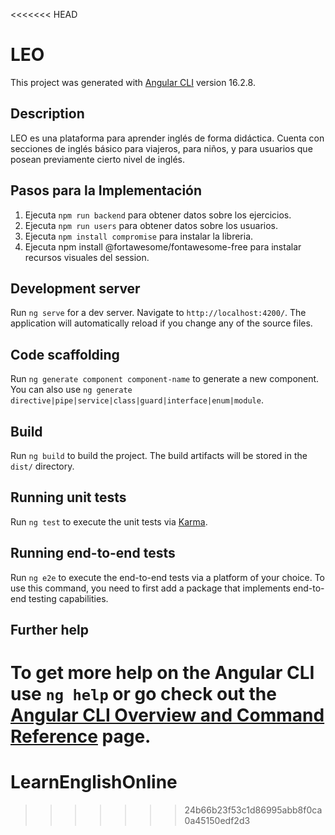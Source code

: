 <<<<<<< HEAD
# LEO

This project was generated with [Angular CLI](https://github.com/angular/angular-cli) version 16.2.8.

## Description

LEO es una plataforma para aprender inglés de forma didáctica. Cuenta con secciones de inglés básico para viajeros, para niños, y para usuarios que posean previamente cierto nivel de inglés.

## Pasos para la Implementación

1. Ejecuta `npm run backend` para obtener datos sobre los ejercicios.
2. Ejecuta `npm run users` para obtener datos sobre los usuarios.
3. Ejecuta `npm install compromise` para instalar la libreria.
4. Ejecuta npm install @fortawesome/fontawesome-free para instalar recursos visuales del session.

## Development server

Run `ng serve` for a dev server. Navigate to `http://localhost:4200/`. The application will automatically reload if you change any of the source files.

## Code scaffolding

Run `ng generate component component-name` to generate a new component. You can also use `ng generate directive|pipe|service|class|guard|interface|enum|module`.

## Build

Run `ng build` to build the project. The build artifacts will be stored in the `dist/` directory.

## Running unit tests

Run `ng test` to execute the unit tests via [Karma](https://karma-runner.github.io).

## Running end-to-end tests

Run `ng e2e` to execute the end-to-end tests via a platform of your choice. To use this command, you need to first add a package that implements end-to-end testing capabilities.

## Further help

To get more help on the Angular CLI use `ng help` or go check out the [Angular CLI Overview and Command Reference](https://angular.io/cli) page.
=======
# LearnEnglishOnline
>>>>>>> 24b66b23f53c1d86995abb8f0ca0a45150edf2d3
